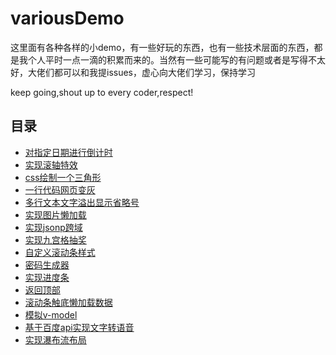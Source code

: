 # variousDemo

这里面有各种各样的小demo，有一些好玩的东西，也有一些技术层面的东西，都是我个人平时一点一滴的积累而来的。当然有一些可能写的有问题或者是写得不太好，大佬们都可以和我提issues，虚心向大佬们学习，保持学习  

keep going,shout up to every coder,respect!

## 目录

- [对指定日期进行倒计时](https://github.com/EmotionBin/variousDemo/tree/master/count-down)
- [实现滚轴特效](https://github.com/EmotionBin/variousDemo/tree/master/css-sticky)
- [css绘制一个三角形](https://github.com/EmotionBin/variousDemo/tree/master/css-triangle)
- [一行代码网页变灰](https://github.com/EmotionBin/variousDemo/tree/master/css3-filter)
- [多行文本文字溢出显示省略号](https://github.com/EmotionBin/variousDemo/tree/master/font-overflow-ellipsis)
- [实现图片懒加载](https://github.com/EmotionBin/variousDemo/tree/master/img-lazy-load)
- [实现jsonp跨域](https://github.com/EmotionBin/variousDemo/tree/master/jsonp)
- [实现九宫格抽奖](https://github.com/EmotionBin/variousDemo/tree/master/luck-draw)
- [自定义滚动条样式](https://github.com/EmotionBin/variousDemo/tree/master/my-scrollbar)
- [密码生成器](https://github.com/EmotionBin/variousDemo/tree/master/password-generato)
- [实现进度条](https://github.com/EmotionBin/variousDemo/tree/master/progress)
- [返回顶部](https://github.com/EmotionBin/variousDemo/tree/master/return-top)
- [滚动条触底懒加载数据](https://github.com/EmotionBin/variousDemo/tree/master/scrollbar-bottom-touch)
- [模拟v-model](https://github.com/EmotionBin/variousDemo/tree/master/simulation-v-model)
- [基于百度api实现文字转语音](https://github.com/EmotionBin/variousDemo/tree/master/text2audio)
- [实现瀑布流布局](https://github.com/EmotionBin/variousDemo/tree/master/waterfall)


